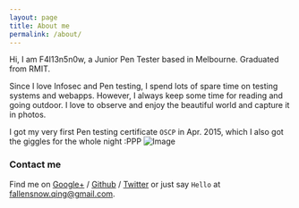 ```yaml
---
layout: page
title: About me
permalink: /about/
---
```

Hi, I am F4l13n5n0w, a Junior Pen Tester based in Melbourne. Graduated from RMIT. 

Since I love Infosec and Pen testing, I spend lots of spare time on testing systems and webapps. However, I always keep some time for reading and going outdoor. I love to observe and enjoy the beautiful world and capture it in photos. 

I got my very first Pen testing certificate `OSCP` in Apr. 2015, which I also got the giggles for the whole night :PPP
![Image](http://www.securitysift.com/wp-content/uploads/2013/10/cert-logo-oscp.png)

### Contact me

Find me on [Google+][google] / [Github][github] / [Twitter][Twitter] or just say `Hello` at 
[fallensnow.qing@gmail.com](fallensnow.qing@gmail.com).


[github]: https://github.com/f4l13n5n0w
[google]: https://plus.google.com/+f4l13n5n0w
[twitter]: https://twitter.com/f4l13n5n0w
